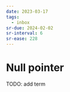 ```yaml
---
date: 2023-03-17
tags:
  - inbox
sr-due: 2024-02-02
sr-interval: 6
sr-ease: 228
---
```


# Null pointer

TODO: add term
